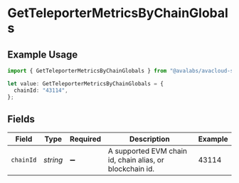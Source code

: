 # GetTeleporterMetricsByChainGlobals

## Example Usage

```typescript
import { GetTeleporterMetricsByChainGlobals } from "@avalabs/avacloud-sdk/models/operations";

let value: GetTeleporterMetricsByChainGlobals = {
  chainId: "43114",
};
```

## Fields

| Field                                                    | Type                                                     | Required                                                 | Description                                              | Example                                                  |
| -------------------------------------------------------- | -------------------------------------------------------- | -------------------------------------------------------- | -------------------------------------------------------- | -------------------------------------------------------- |
| `chainId`                                                | *string*                                                 | :heavy_minus_sign:                                       | A supported EVM chain id, chain alias, or blockchain id. | 43114                                                    |